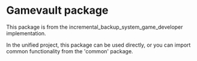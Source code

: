 # Gamevault package
    
This package is from the incremental_backup_system_game_developer implementation.

In the unified project, this package can be used directly, or you can import common
functionality from the 'common' package.

